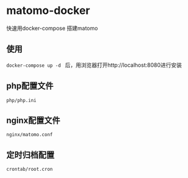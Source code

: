 # matomo-docker
快速用docker-compose 搭建matomo

## 使用
``docker-compose up -d ``
后，用浏览器打开http://localhost:8080进行安装
## php配置文件
``php/php.ini``

## nginx配置文件
``nginx/matomo.conf``

## 定时归档配置
``crontab/root.cron``
